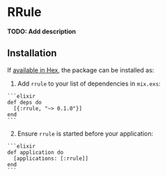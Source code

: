 # RRule

**TODO: Add description**

## Installation

If [available in Hex](https://hex.pm/docs/publish), the package can be installed as:

  1. Add `rrule` to your list of dependencies in `mix.exs`:

    ```elixir
    def deps do
      [{:rrule, "~> 0.1.0"}]
    end
    ```

  2. Ensure `rrule` is started before your application:

    ```elixir
    def application do
      [applications: [:rrule]]
    end
    ```

